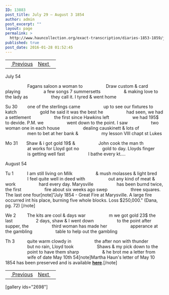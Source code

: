 ```yaml
---
ID: 13883
post_title: July 29 – August 3 1854
author: admin
post_excerpt: ""
layout: page
permalink: >
  http://www.hauncollection.org/exact-transcription/diaries-1853-1859/july-29-august-3-1854/
published: true
post_date: 2016-01-28 01:52:45
---
```

<table style="width: 100%;" align="center">
<tbody>
<tr>
<td><a href="http://www.hauncollection.org/diaries-1853-1859/july-26-july-29-1854%E2%80%A8/"><img src="https://lh3.googleusercontent.com/-EFJpxxNiPNw/VqgtWBCZrMI/AAAAAAAAAFU/WfY4lPFWWkg/s800-Ic42/Soeb-Plain-Arrows-8-10px.png" alt="" width="10" height="10" /> Previous</a></td>
<td style="text-align: right;"><a href="http://www.hauncollection.org/diaries-1853-1859/august-3-august-6-1854/">Next <img src="https://lh3.googleusercontent.com/-67k0cYlpXHw/VqgtWKz1MXI/AAAAAAAAAFU/k9PW_Piyurk/s800-Ic42/Soeb-Plain-Arrows-5-10px.png" alt="" width="10" height="10" /></a></td>
</tr>
</tbody>
</table>
July 54

<span style="margin-left: 70px;">Fagans saloon a woman to
<span style="margin-left: 70px;">Draw custom &amp; card playing
<span style="margin-left: 70px;">a few songs 7 summersetts
<span style="margin-left: 70px;">&amp; making love to the lady as
<span style="margin-left: 70px;">they call it. I tyred &amp; went home</span></span></span></span></span>

Su 30        one of the sterlings came
<span style="margin-left: 70px;">up to see our fixtures to katch
<span style="margin-left: 70px;">gold he said it was the best he
<span style="margin-left: 70px;">had seen, we had a settlement
<span style="margin-left: 70px;">the first since Hawkins left
<span style="margin-left: 70px;">we had 195$ to devide. P.M. we
<span style="margin-left: 70px;">went down to the point. I saw
<span style="margin-left: 70px;">two woman one in each house
<span style="margin-left: 70px;">dealing causkinett &amp; lots of
<span style="margin-left: 70px;">men to bet at her bank &amp;
<span style="margin-left: 70px;">my lesson VIII chapt st Lukes</span></span></span></span></span></span></span></span></span></span>

Mo 31       Shaw &amp; i got gold 19$ &amp;
<span style="margin-left: 70px;">John cook the man th
<span style="margin-left: 70px;">at works for Lloyd got no
<span style="margin-left: 70px;">gold to day. Lloyds finger
<span style="margin-left: 70px;">is getting well fast
<span style="margin-left: 70px;">I bathe every kt….</span></span></span></span></span>

August 54

Tu 1           I am still living on Milk
<span style="margin-left: 70px;">&amp; mush molasses &amp; light bred
<span style="margin-left: 70px;">I feel quite well in deed with
<span style="margin-left: 70px;">out any kind of meat &amp; work
<span style="margin-left: 70px;">hard every day. Marysville
<span style="margin-left: 70px;">has been burnd twice, the first
<span style="margin-left: 70px;">fire about six weeks ago swep
<span style="margin-left: 70px;">three squares. The last one four[note]"July 1854 - Great Fire at Marysville. A large fire occurred int his place, burning five whole blocks. Loss $250,000." (Dana, pg. 72) [/note]</span></span></span></span></span></span></span>

We 2         The kits are cool &amp; days war
<span style="margin-left: 70px;">m we got gold 23$ the last
<span style="margin-left: 70px;">2 days, shaw &amp; I went down
<span style="margin-left: 70px;">to the point after supper, the
<span style="margin-left: 70px;">third woman has made her
<span style="margin-left: 70px;">apperance at the gambling
<span style="margin-left: 70px;">table to help out the gambling</span></span></span></span></span></span>

Th 3          quite warm clowdy in
<span style="margin-left: 70px;">the after non with thunder
<span style="margin-left: 70px;">but no rain, Lloyd took
<span style="margin-left: 70px;">Shaws &amp; my pick down to the
<span style="margin-left: 70px;">point to have them sharp
<span style="margin-left: 70px;">&amp; he brot me a letter from
<span style="margin-left: 70px;">wife of date May 10th 54[note]Martha Haun's letter of May 10 1854 has been preserved and is available <strong><a href="http://www.hauncollection.org/version-2/version-ii-series-ii/may-10-1854/">here</a></strong>.[/note]</span></span></span></span></span></span>
<table style="width: 100%;" align="center">
<tbody>
<tr>
<td><a href="http://www.hauncollection.org/diaries-1853-1859/july-26-july-29-1854%E2%80%A8/"><img src="https://lh3.googleusercontent.com/-EFJpxxNiPNw/VqgtWBCZrMI/AAAAAAAAAFU/WfY4lPFWWkg/s800-Ic42/Soeb-Plain-Arrows-8-10px.png" alt="" width="10" height="10" /> Previous</a></td>
<td style="text-align: right;"><a href="http://www.hauncollection.org/diaries-1853-1859/august-3-august-6-1854/">Next <img src="https://lh3.googleusercontent.com/-67k0cYlpXHw/VqgtWKz1MXI/AAAAAAAAAFU/k9PW_Piyurk/s800-Ic42/Soeb-Plain-Arrows-5-10px.png" alt="" width="10" height="10" /></a></td>
</tr>
</tbody>
</table>
[gallery ids="2698"]